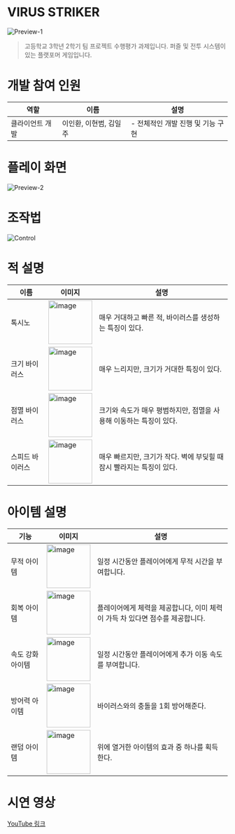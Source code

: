 # VIRUS STRIKER
![Preview-1](https://github.com/user-attachments/assets/e2662d87-8b0f-4cae-bc9c-95fd6a96c097)
> 고등학교 3학년 2학기 팀 프로젝트 수행평가 과제입니다.
> 퍼즐 및 전투 시스템이 있는 플랫포머 게임입니다.

# 개발 참여 인원
| **역할** | **이름** | **설명** |
|------|-------|------|
|클라이언트 개발|이인환, 이현범, 김일주|- 전체적인 개발 진행 및 기능 구현|

# 플레이 화면
![Preview-2](https://github.com/user-attachments/assets/4f2587c7-39f4-47ca-b8d4-39d5a59e0818)

# 조작법
![Control](https://github.com/user-attachments/assets/f9612268-061f-4810-a51d-8a8524f87df7)

# 적 설명
| **이름** | **이미지** | **설명** |
|----------|-------|------------|
| 톡시노 |<img width="100" height="100" alt="image" src="https://github.com/user-attachments/assets/4d6629ef-9b8a-4d3d-957a-b09349d9f06c" />| 매우 거대하고 빠른 적, 바이러스를 생성하는 특징이 있다. |
| 크기 바이러스 |<img width="100" height="100" alt="image" src="https://github.com/user-attachments/assets/5f2e768d-1878-4216-a054-db6bbb8947f6" />| 매우 느리지만, 크기가 거대한 특징이 있다. |
| 점멸 바이러스 |<img width="100" height="100" alt="image" src="https://github.com/user-attachments/assets/2e4a5e18-d0b4-4a1c-a795-7212f948f0d5" />| 크기와 속도가 매우 평범하지만, 점멸을 사용해 이동하는 특징이 있다. |
| 스피드 바이러스 |<img width="100" height="100" alt="image" src="https://github.com/user-attachments/assets/d0b654f5-e89c-4437-a9ea-f0b212e9e9a8" />| 매우 빠르지만, 크기가 작다. 벽에 부딪힐 때 잠시 빨라지는 특징이 있다. |

# 아이템 설명
| **기능** | **이미지** | **설명** |
|----------|-------|------------|
| 무적 아이템 |<img width="100" height="100" alt="image" src="https://github.com/user-attachments/assets/c32ff3aa-e9d6-48ae-89ea-4f56decc75fe" />| 일정 시간동안 플레이어에게 무적 시간을 부여합니다. |
| 회복 아이템 |<img width="100" height="100" alt="image" src="https://github.com/user-attachments/assets/8692463a-19ad-4519-94cb-ab07e2eb3d04">| 플레이어에게 체력을 제공합니다, 이미 체력이 가득 차 있다면 점수를 제공합니다. |
| 속도 강화 아이템 |<img width="100" height="100" alt="image" src="https://github.com/user-attachments/assets/64e88345-44c5-415d-9530-63bec62c04bf" />| 일정 시간동안 플레이어에게 추가 이동 속도를 부여합니다. |
| 방어력 아이템 |<img width="100" height="100" alt="image" src="https://github.com/user-attachments/assets/7e40cf3a-9c5c-49e3-8ed4-9f72b34e9e51" />| 바이러스와의 충돌을 1회 방어해준다. |
| 랜덤 아이템 |<img width="100" height="100" alt="image" src="https://github.com/user-attachments/assets/5318d5aa-7956-48bf-b3ea-00325ed3c5dc" />| 위에 열거한 아이템의 효과 중 하나를 획득한다. |

# 시연 영상
[YouTube 링크](https://www.youtube.com/watch?v=5EcX5imVGHo)
